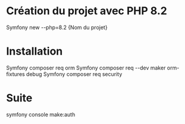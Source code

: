 # Création du projet avec PHP 8.2

Symfony new --php=8.2 {Nom du projet}

# Installation

Symfony composer req orm
Symfony composer req --dev maker orm-fixtures debug
Symfony composer req security

# Suite

symfony console make:auth
